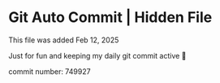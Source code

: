 # Git Auto Commit | Hidden File

This file was added Feb 12, 2025

Just for fun and keeping my daily git commit active 🤪

commit number: 749927
